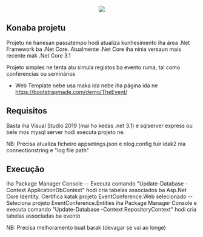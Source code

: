 <p align="center"><img src="https://3.bp.blogspot.com/-mxF__jCVkCU/XefJCxxy9WI/AAAAAAAAXyg/AvVFyFT0JAEquOWki4j1sw4hu_RlBZDQwCLcBGAsYHQ/s1600/download-latest-dotnet-core-min.jpg"></p>

## Konaba projetu

Projetu ne hanesan passatempo hodi atualiza kunhesimento iha área .Net Framework ba .Net Core. Atualmente .Net Core iha ninia versaun mais recente mak .Net Core 3.1

Projeto simples ne tenta atu simula registos ba evento ruma, tal como conferencias ou seminários

- Web Template nebe usa maka ida nebe iha página ida ne https://bootstrapmade.com/demo/TheEvent/


## Requisitos
Basta iha Visual Studio 2019 (mai ho kedas .net 3.1) e sqlserver express ou bele mos mysql server hodi executa projeto ne.

NB: Precisa atualiza ficheiro appsetings.json e nlog.config tuir idak2 nia connectionstring e "log file path"

## Execução
Iha Package Manager Console
-- Executa comando "Update-Database -Context ApplicationDbContext" hodi cria tabelas associados ba Asp.Net Core Identity. 
Certifica katak projeto EventConference.Web selecionado
-- Seleciona projeto EventConference.Entities iha Package Manager Console e executa comando "Update-Database -Context RepositoryContext" hodi cria tabelas associadas ba evento

NB: Precisa melhoramento buat barak (devagar se vai ao longe)
